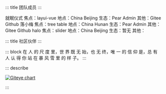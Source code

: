 ::: title 团队成员
:::

<lay-card>
    <lay-row>
        <lay-col md="1">
            <lay-avatar src="https://portrait.gitee.com/uploads/avatars/user/1611/4835367_Jmysy_1578975358.png"></lay-avatar>
        </lay-col>
        <lay-col md="2">
            就眠仪式
        </lay-col>
        <lay-col md="6">
            焦点：layui-vue
        </lay-col>
        <lay-col md="4">
            地点：China Beijing
        </lay-col>
        <lay-col md="5">
            生态：Pear Admin
        </lay-col>
        <lay-col md="6">
            其他：Gitee Github
        </lay-col>
    </lay-row>
</lay-card>
<lay-card>
    <lay-row>
        <lay-col md="1">
            <lay-avatar src="https://portrait.gitee.com/uploads/avatars/user/1755/5267877_jobin_jia_1608578025.png"></lay-avatar>
        </lay-col>
        <lay-col md="2">
            落小梅
        </lay-col>
        <lay-col md="6">
            焦点：tree table
        </lay-col>
        <lay-col md="4">
            地点：China Hunan
        </lay-col>
        <lay-col md="5">
            生态：Pear Admin
        </lay-col>
        <lay-col md="6">
            其他：Gitee Github
        </lay-col>
    </lay-row>
</lay-card>

<lay-card>
    <lay-row>
        <lay-col md="1">
            <lay-avatar src="https://portrait.gitee.com/uploads/avatars/user/702/2106738_wanglin300_1639442830.png"></lay-avatar>
        </lay-col>
        <lay-col md="2">
            halo
        </lay-col>
        <lay-col md="6">
            焦点：slider
        </lay-col>
        <lay-col md="4">
            地点：China Beijing
        </lay-col>
        <lay-col md="5">
            生态：暂无
        </lay-col>
        <lay-col md="6">
            其他：
        </lay-col>
    </lay-row>
</lay-card>

<br>

::: title 社区伙伴
:::

::: block
在 人 的 尺 度 里，世 界 既 无 始，也 无 终，唯 一 的 信 仰 是，总 有 人 认 得 你 站 在 暴 风 雪 里 的 样 子。
:::

::: describe 

[![Giteye chart](https://chart.giteye.net/gitee/layui-vue/layui-vue/DBC9Z6HQ.png)](https://giteye.net/chart/DBC9Z6HQ)

:::
